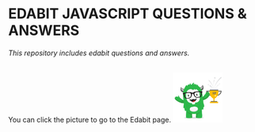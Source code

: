 # EDABIT JAVASCRIPT QUESTIONS & ANSWERS
###### This repository includes edabit questions and answers.
You can click the picture to go to the Edabit page. <a href="https://edabit.com/challenges" target="_blank"><img  height=100 src="edabit.png" alt="edabit-logo"></a>